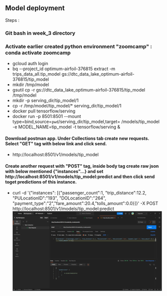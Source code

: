 ## Model deployment

Steps :
### Git bash in week_3 directory 

### Activate earlier created python environment "zoomcamp"  :  conda activate zoomcamp 
* gcloud auth login
* bq --project_id optimum-airfoil-376815 extract -m trips_data_all.tip_model gs://dtc_data_lake_optimum-airfoil-376815/tip_model
* mkdir /tmp/model
* gsutil cp -r gs://dtc_data_lake_optimum-airfoil-376815/tip_model /tmp/model
* mkdir -p serving_dir/tip_model/1
* cp -r /tmp/model/tip_model/* serving_dir/tip_model/1
* docker pull tensorflow/serving
* docker run -p 8501:8501 --mount type=bind,source=`pwd`/serving_dir/tip_model,target=
  /models/tip_model -e MODEL_NAME=tip_model -t tensorflow/serving &

#### Download postman app. Under Collections tab create new requests. Select "GET" tag with below link and click send. 
* http://localhost:8501/v1/models/tip_model
#### Create another request with "POST" tag, inside body tag create raw json with below mentioned {"instances"...} and set  http://localhost:8501/v1/models/tip_model:predict and then click send toget predictions of this instance.

* curl -d '{"instances": [{"passenger_count":1, "trip_distance":12.2, "PULocationID":"193", "DOLocationID":"264", "payment_type":"2","fare_amount":20.4,"tolls_amount":0.0}]}' -X POST http://localhost:8501/v1/models/tip_model:predict
![Screenshot](post_man_api_request.jpg)
